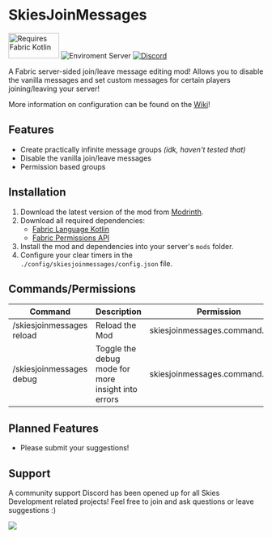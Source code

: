 # SkiesJoinMessages
<img width="100" height="50" src="https://i.imgur.com/c1DH9VL.png" alt="Requires Fabric Kotlin"/> <img src="https://img.shields.io/badge/Enviroment-Server-purple" alt="Enviroment Server"> <a href="https://discord.gg/invite/cgBww275Fg" rel="noopener nofollow ugc"><img src="https://img.shields.io/discord/1158447623989116980?color=blue&amp;logo=discord&amp;label=Discord" alt="Discord"></a>

A Fabric server-sided join/leave message editing mod! Allows you to disable the vanilla messages and set custom messages for certain players joining/leaving your server!

More information on configuration can be found on the [Wiki](https://github.com/PokeSkies/SkiesJoinMessages/wiki)!

## Features
- Create practically infinite message groups *(idk, haven't tested that)*
- Disable the vanilla join/leave messages
- Permission based groups

## Installation
1. Download the latest version of the mod from [Modrinth](https://modrinth.com/mod/SkiesJoinMessages).
2. Download all required dependencies:
    - [Fabric Language Kotlin](https://modrinth.com/mod/fabric-language-kotlin)
    - [Fabric Permissions API](https://github.com/PokeSkies/fabric-permissions-api)
3. Install the mod and dependencies into your server's `mods` folder.
4. Configure your clear timers in the `./config/skiesjoinmessages/config.json` file.

## Commands/Permissions
| Command                   | Description                                        | Permission                       |
|---------------------------|----------------------------------------------------|----------------------------------|
| /skiesjoinmessages reload | Reload the Mod                                     | skiesjoinmessages.command.reload |
| /skiesjoinmessages debug  | Toggle the debug mode for more insight into errors | skiesjoinmessages.command.debug  |

## Planned Features
- Please submit your suggestions!

## Support
A community support Discord has been opened up for all Skies Development related projects! Feel free to join and ask questions or leave suggestions :)

<a class="discord-widget" href="https://discord.gg/cgBww275Fg" title="Join us on Discord"><img src="https://discordapp.com/api/guilds/1158447623989116980/embed.png?style=banner2"></a>
